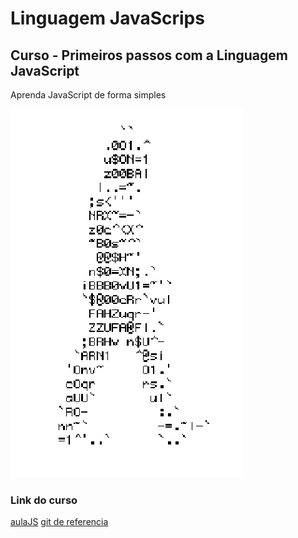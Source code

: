 # Linguagem JavaScrips
## Curso - Primeiros passos com a Linguagem JavaScript
Aprenda JavaScript de forma simples


![HomemLetra](https://github.com/MuriloHennrique/JavaScrips/blob/main/homem-letra.gif)

### Link do curso
[aulaJS](https://www.google.com/search?gs_ssp=eJzj4tTP1TcwMU02T1JgNGB0YPBiS8_PT89JBQBASQXT&q=google&rlz=1C1ISCS_pt-PTBR1075&oq=GOO&aqs=chrome.1.69i57j46i199i465i512j0i512l7.1743j0j7&sourceid=chrome&ie=UTF-8)
[git de referencia](https://gist.github.com/PurpleBooth/109311bb0361f32d87a20)
